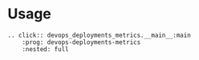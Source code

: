 # Usage

```{eval-rst}
.. click:: devops_deployments_metrics.__main__:main
    :prog: devops-deployments-metrics
    :nested: full
```

